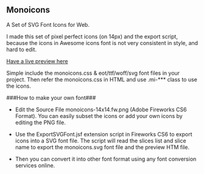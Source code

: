 ## Monoicons ##

A Set of SVG Font Icons for Web.

I made this set of pixel perfect icons (on 14px) and the export script, because the icons in Awesome icons font is not very consistent in style, and hard to edit.

<a href="http://nulled666.github.io/monoicons/monoicons.htm" target="_blank">Have a live preview here</a>

Simple include the monoicons.css & eot/ttf/woff/svg font files in your project.
Then refer the monoicons.css in HTML and use .mi-*** class to use the icons.

###How to make your own font###
* Edit the Source File monoicons-14x14.fw.png  (Adobe Fireworks CS6 Format).
You can easily subset the icons or add your own icons by editing the PNG file.

* Use the ExportSVGFont.jsf extension script in Fireworks CS6 to export icons into a SVG font file.
The script will read the slices list and slice name to export the monoicons.svg font file and the preview HTM file.

* Then you can convert it into other font format using any font conversion services online.
